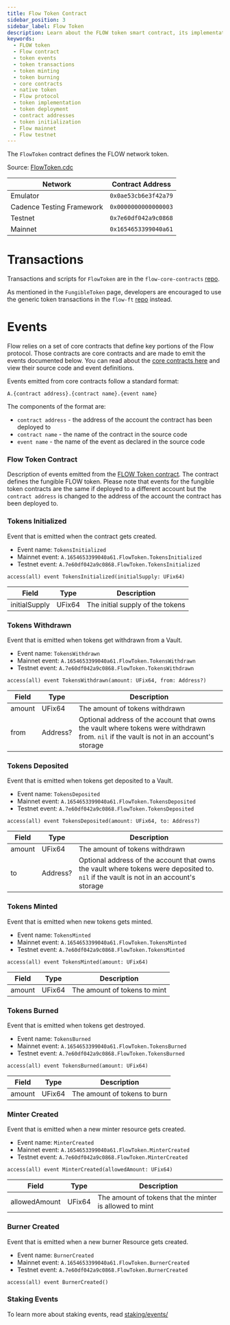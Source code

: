 ```yaml
---
title: Flow Token Contract
sidebar_position: 3
sidebar_label: Flow Token
description: Learn about the FLOW token smart contract, its implementation, events system, and deployment addresses across different networks. Understand how to interact with the native token of the Flow blockchain.
keywords:
  - FLOW token
  - Flow contract
  - token events
  - token transactions
  - token minting
  - token burning
  - core contracts
  - native token
  - Flow protocol
  - token implementation
  - token deployment
  - contract addresses
  - token initialization
  - Flow mainnet
  - Flow testnet
---
```


The `FlowToken` contract defines the FLOW network token.

Source: [FlowToken.cdc](https://github.com/onflow/flow-core-contracts/blob/master/contracts/FlowToken.cdc)

| Network                   | Contract Address     |
| ------------------------- | -------------------- |
| Emulator                  | `0x0ae53cb6e3f42a79` |
| Cadence Testing Framework | `0x0000000000000003` |
| Testnet                   | `0x7e60df042a9c0868` |
| Mainnet                   | `0x1654653399040a61` |

# Transactions

Transactions and scripts for `FlowToken` are in the `flow-core-contracts` [repo](https://github.com/onflow/flow-core-contracts/tree/master/transactions/flowToken).

As mentioned in the `FungibleToken` page, developers are encouraged to use
the generic token transactions in the `flow-ft` [repo](https://github.com/onflow/flow-ft/tree/master/transactions) instead.

# Events

Flow relies on a set of core contracts that define key portions of the Flow protocol. Those contracts are core contracts
and are made to emit the events documented below. You can read about the [core contracts here](./index.md)
and view their source code and event definitions.

Events emitted from core contracts follow a standard format:

```
A.{contract address}.{contract name}.{event name}
```

The components of the format are:

- `contract address` - the address of the account the contract has been deployed to
- `contract name` - the name of the contract in the source code
- `event name` - the name of the event as declared in the source code

### Flow Token Contract

Description of events emitted from the [FLOW Token contract](./03-flow-token.md).
The contract defines the fungible FLOW token. Please note that events for the fungible token contracts are the same
if deployed to a different account but the `contract address` is
changed to the address of the account the contract has been deployed to.

### Tokens Initialized

Event that is emitted when the contract gets created.

- Event name: `TokensInitialized`
- Mainnet event: `A.1654653399040a61.FlowToken.TokensInitialized`
- Testnet event: `A.7e60df042a9c0868.FlowToken.TokensInitialized`

```cadence
access(all) event TokensInitialized(initialSupply: UFix64)
```

| Field         | Type   | Description                      |
| ------------- | ------ | -------------------------------- |
| initialSupply | UFix64 | The initial supply of the tokens |

### Tokens Withdrawn

Event that is emitted when tokens get withdrawn from a Vault.

- Event name: `TokensWithdrawn`
- Mainnet event: `A.1654653399040a61.FlowToken.TokensWithdrawn`
- Testnet event: `A.7e60df042a9c0868.FlowToken.TokensWithdrawn`

```cadence
access(all) event TokensWithdrawn(amount: UFix64, from: Address?)
```

| Field  | Type     | Description                                                                                                                             |
| ------ | -------- | --------------------------------------------------------------------------------------------------------------------------------------- |
| amount | UFix64   | The amount of tokens withdrawn                                                                                                          |
| from   | Address? | Optional address of the account that owns the vault where tokens were withdrawn from. `nil` if the vault is not in an account's storage |

### Tokens Deposited

Event that is emitted when tokens get deposited to a Vault.

- Event name: `TokensDeposited`
- Mainnet event: `A.1654653399040a61.FlowToken.TokensDeposited`
- Testnet event: `A.7e60df042a9c0868.FlowToken.TokensDeposited`

```cadence
access(all) event TokensDeposited(amount: UFix64, to: Address?)
```

| Field  | Type     | Description                                                                                                                           |
| ------ | -------- | ------------------------------------------------------------------------------------------------------------------------------------- |
| amount | UFix64   | The amount of tokens withdrawn                                                                                                        |
| to     | Address? | Optional address of the account that owns the vault where tokens were deposited to. `nil` if the vault is not in an account's storage |

### Tokens Minted

Event that is emitted when new tokens gets minted.

- Event name: `TokensMinted`
- Mainnet event: `A.1654653399040a61.FlowToken.TokensMinted`
- Testnet event: `A.7e60df042a9c0868.FlowToken.TokensMinted`

```cadence
access(all) event TokensMinted(amount: UFix64)
```

| Field  | Type   | Description                  |
| ------ | ------ | ---------------------------- |
| amount | UFix64 | The amount of tokens to mint |

### Tokens Burned

Event that is emitted when tokens get destroyed.

- Event name: `TokensBurned`
- Mainnet event: `A.1654653399040a61.FlowToken.TokensBurned`
- Testnet event: `A.7e60df042a9c0868.FlowToken.TokensBurned`

```cadence
access(all) event TokensBurned(amount: UFix64)
```

| Field  | Type   | Description                  |
| ------ | ------ | ---------------------------- |
| amount | UFix64 | The amount of tokens to burn |

### Minter Created

Event that is emitted when a new minter resource gets created.

- Event name: `MinterCreated`
- Mainnet event: `A.1654653399040a61.FlowToken.MinterCreated`
- Testnet event: `A.7e60df042a9c0868.FlowToken.MinterCreated`

```cadence
access(all) event MinterCreated(allowedAmount: UFix64)
```

| Field         | Type   | Description                                             |
| ------------- | ------ | ------------------------------------------------------- |
| allowedAmount | UFix64 | The amount of tokens that the minter is allowed to mint |

### Burner Created

Event that is emitted when a new burner Resource gets created.

- Event name: `BurnerCreated`
- Mainnet event: `A.1654653399040a61.FlowToken.BurnerCreated`
- Testnet event: `A.7e60df042a9c0868.FlowToken.BurnerCreated`

```cadence
access(all) event BurnerCreated()
```

### Staking Events

To learn more about staking events, read [staking/events/](../../networks/staking/07-staking-scripts-events.md)
